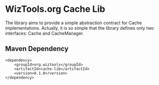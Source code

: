 # WizTools.org Cache Lib

The library aims to provide a simple abstraction contract for Cache implementations. Actually, it is so simple that the library defines only two interfaces: Cache and CacheManager.

## Maven Dependency

	<dependency>
		<groupId>org.wiztools</groupId>
		<artifactId>cache-lib</artifactId>
		<version>0.1.0</version>
	</dependency>

